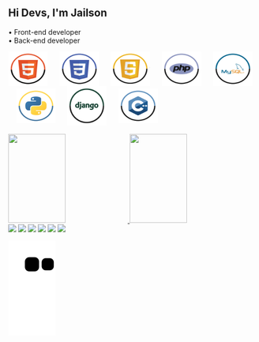 ## Hi Devs, I'm Jailson
&bull; Front-end developer <br>
&bull; Back-end developer 
<div style="display: inline_block">
   <img align="center" alt="Jailson-HTML" height="70" width="80" src="https://github.com/jaredseefried/Development-Icons/blob/master/HTML/html5.png">&nbsp &nbsp &nbsp
  <img align="center" alt="Jailson-CSS" height="70" width="80" src="https://github.com/jaredseefried/Development-Icons/blob/master/CSS/css3.png">&nbsp &nbsp &nbsp
  <img align="center" alt="Jailson-Js" height="70" width="80" src="https://github.com/jaredseefried/Development-Icons/blob/master/javascript/javascript.png">&nbsp &nbsp &nbsp
  <img align="center" alt="Jailson-C++" height="70" width="80" src="https://github.com/jaredseefried/Development-Icons/blob/master/PHP/php.png">&nbsp &nbsp &nbsp
  <img align="center" alt="Jailson-C++" height="70" width="80" src="https://github.com/jaredseefried/Development-Icons/blob/master/MySQL/mysql-blue.png">&nbsp &nbsp &nbsp
  <img align="center" alt="Jailson-Python" height="70" width="80" src="https://github.com/jaredseefried/Development-Icons/blob/master/Python/python.png">&nbsp &nbsp &nbsp
  <img align="center" alt="Jailson-Djangoht="70" width="80" src="https://github.com/jaredseefried/Development-Icons/blob/master/django/django.png">&nbsp &nbsp &nbsp
  <img align="center" alt="Jailson-C++" height="70" width="80" src="https://github.com/jaredseefried/Development-Icons/blob/master/C%2B%2B/C%2B%2B.png">&nbsp &nbsp &nbsp
</div>
<br
<div align="center">
  <a href="https://github.com/rafaballerini">
  <img height="180em" width="48%" src="https://github-readme-stats.vercel.app/api?username=JailsonSouza&show_icons=true&theme=blue-green&include_all_commits=true&count_private=true"/>
  <img height="180em" width="48%" src="https://github-readme-stats.vercel.app/api/top-langs/?username=JailsonSOuza&layout=compact&langs_count=7&theme=blue-green"/>
</div>
<br>

<div>
<a href="https://www.facebook.com/profile.php?id=100012522966376" target="_blank"><img src="https://img.shields.io/badge/Facebook-1877F2?style=for-the-badge&logo=facebook&logoColor=white"></a>
  <a href="https://instagram.com/jailson_carvalh" target="_blank"><img src="https://img.shields.io/badge/-Instagram-%23E4405F?style=for-the-badge&logo=instagram&logoColor=white" target="_blank"></a>
  <a href="https://www.youtube.com/channel/UC_-uuuZbY0AAt9CViNzvc-Q" target="_blank"><img src="https://img.shields.io/badge/YouTube-FF0000?style=for-the-badge&logo=youtube&logoColor=white" target="_blank"></a>
 <a href="https://discord.gg/pDbY76q8Qf" target="_blank"><img src="https://img.shields.io/badge/Discord-7289DA?style=for-the-badge&logo=discord&logoColor=white" target="_blank"></a> 
  <a href = "mailto:contatorafaballerini@gmail.com"><img src="https://img.shields.io/badge/-Gmail-%23333?style=for-the-badge&logo=gmail&logoColor=white" target="_blank"></a>
  <a href="https://www.linkedin.com/in/jailson-souza-558632246" target="_blank"><img src="https://img.shields.io/badge/-LinkedIn-%230077B5?style=for-the-badge&logo=linkedin&logoColor=white" target="_blank"></a> 
</div>

![Snake animation](https://github.com/JailsonSouza/JailsonSouza/blob/output/github-contribution-grid-snake.svg)
